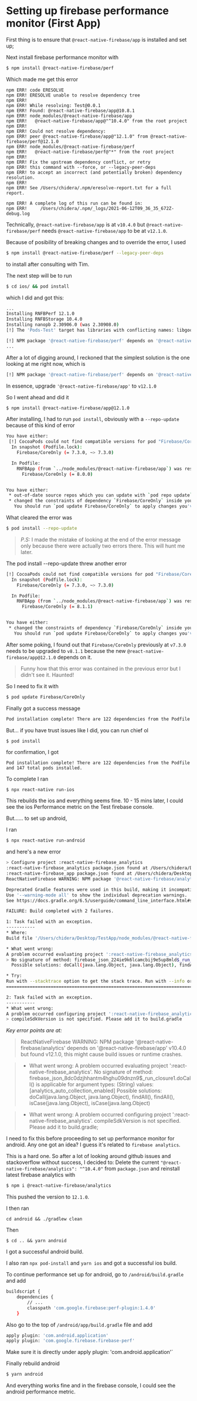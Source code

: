 # Setting up firebase performance monitor (First App)


First thing is to ensure that `@react-native-firebase/app` is installed and set up;

Next install firebase performance monitor with 

```sh
$ npm install @react-native-firebase/perf
```

Which made me get this error

```
npm ERR! code ERESOLVE
npm ERR! ERESOLVE unable to resolve dependency tree
npm ERR! 
npm ERR! While resolving: Test@0.0.1
npm ERR! Found: @react-native-firebase/app@10.8.1
npm ERR! node_modules/@react-native-firebase/app
npm ERR!   @react-native-firebase/app@"^10.4.0" from the root project
npm ERR! 
npm ERR! Could not resolve dependency:
npm ERR! peer @react-native-firebase/app@"12.1.0" from @react-native-firebase/perf@12.1.0
npm ERR! node_modules/@react-native-firebase/perf
npm ERR!   @react-native-firebase/perf@"*" from the root project
npm ERR! 
npm ERR! Fix the upstream dependency conflict, or retry
npm ERR! this command with --force, or --legacy-peer-deps
npm ERR! to accept an incorrect (and potentially broken) dependency resolution.
npm ERR! 
npm ERR! See /Users/chidera/.npm/eresolve-report.txt for a full report.

npm ERR! A complete log of this run can be found in:
npm ERR!     /Users/chidera/.npm/_logs/2021-06-12T09_36_35_672Z-debug.log
```

Technically, `@react-native-firebase/app` is at `v10.4.0` but `@react-native-firebase/perf` needs `@react-native-firebase/app` to be at `v12.1.0`. 

Because of posibility of breaking changes and to override the error, I used 
```sh
$ npm install @react-native-firebase/perf --legacy-peer-deps
```

to install after consulting with Tim.

The next step will be to run 
```sh
$ cd ios/ && pod install
```

which I did and got this: 
```sh
...
Installing RNFBPerf 12.1.0
Installing RNFBStorage 10.4.0
Installing nanopb 2.30906.0 (was 2.30908.0)
[!] The 'Pods-Test' target has libraries with conflicting names: libgoogleutilities.a.

[!] NPM package '@react-native-firebase/perf' depends on '@react-native-firebase/app' v12.1.0 but found v10.4.0, this might cause build issues or runtime crashes.
...
```

After a lot of digging around, I reckoned that the simplest solution is the one looking at me right now, which is 
```sh
[!] NPM package '@react-native-firebase/perf' depends on '@react-native-firebase/app' v12.1.0 but found v10.4.0, this might cause build issues or runtime crashes.
```
In essence, upgrade `'@react-native-firebase/app'` to `v12.1.0`

So I went ahead and did it
```sh
$ npm install @react-native-firebase/app@12.1.0
```

After installing, I had to run `pod install`, obviously with a `--repo-update` because of this kind of error 
```sh
You have either:
 [!] CocoaPods could not find compatible versions for pod "Firebase/CoreOnly":
  In snapshot (Podfile.lock):
    Firebase/CoreOnly (= 7.3.0, ~> 7.3.0)

  In Podfile:
    RNFBApp (from `../node_modules/@react-native-firebase/app`) was resolved to 12.1.0, which depends on
      Firebase/CoreOnly (= 8.0.0)


You have either:
 * out-of-date source repos which you can update with `pod repo update` or with `pod install --repo-update`.
 * changed the constraints of dependency `Firebase/CoreOnly` inside your development pod `RNFBApp`.
   You should run `pod update Firebase/CoreOnly` to apply changes you've made.
```

What cleared the error was
```sh
$ pod install --repo-update
```

> *P.S:* I made the mistake of looking at the end of the error message only because there were actually two errors there. This will hunt me later. 

The pod install --repo-update threw another error 
```sh
[!] CocoaPods could not find compatible versions for pod "Firebase/CoreOnly":
  In snapshot (Podfile.lock):
    Firebase/CoreOnly (= 7.3.0, ~> 7.3.0)

  In Podfile:
    RNFBApp (from `../node_modules/@react-native-firebase/app`) was resolved to 12.1.0, which depends on
      Firebase/CoreOnly (= 8.1.1)


You have either:
 * changed the constraints of dependency `Firebase/CoreOnly` inside your development pod `RNFBApp`.
   You should run `pod update Firebase/CoreOnly` to apply changes you've made.
```

After some poking, I found out that `Firebase/CoreOnly` previously at `v7.3.0` needs to be upgraded to `v8.1.1` because the new `@react-native-firebase/app@12.1.0` depends on it.

> Funny how that this error was contained in the previous error but I didn't see it. Haunted!

So I need to fix it with 
```sh
$ pod update Firebase/CoreOnly
```

Finally got a success message 
```sh
Pod installation complete! There are 122 dependencies from the Podfile and 147 total pods installed.
```

But... if you have trust issues like I did, you can run chief ol
```
$ pod install
```

for confirmation, I got

```
Pod installation complete! There are 122 dependencies from the Podfile and 147 total pods installed.
```

To complete I ran 
```sh
$ npx react-native run-ios
```
This rebuilds the ios and everything seems fine. 10 - 15 mins later, I could see the ios Performance metric on the Test firebase console.

But...... to set up android,

I ran 

```sh 
$ npx react-native run-android
```

and here's a new error
```sh
> Configure project :react-native-firebase_analytics
:react-native-firebase_analytics package.json found at /Users/chidera/Desktop/TestApp/node_modules/@react-native-firebase/analytics/package.json
:react-native-firebase_app package.json found at /Users/chidera/Desktop/TestApp/node_modules/@react-native-firebase/app/package.json
ReactNativeFirebase WARNING: NPM package '@react-native-firebase/analytics' depends on '@react-native-firebase/app' v10.4.0 but found v12.1.0, this might cause build issues or runtime crashes.

Deprecated Gradle features were used in this build, making it incompatible with Gradle 7.0.
Use '--warning-mode all' to show the individual deprecation warnings.
See https://docs.gradle.org/6.5/userguide/command_line_interface.html#sec:command_line_warnings

FAILURE: Build completed with 2 failures.

1: Task failed with an exception.
-----------
* Where:
Build file '/Users/chidera/Desktop/TestApp/node_modules/@react-native-firebase/analytics/android/build.gradle' line: 71

* What went wrong:
A problem occurred evaluating project ':react-native-firebase_analytics'.
> No signature of method: firebase_json_224ie9k6lcamcbij9e5up8mld$_run_closure1.doCall() is applicable for argument types: (String) values: [analytics_auto_collection_enabled]
  Possible solutions: doCall(java.lang.Object, java.lang.Object), findAll(), findAll(), isCase(java.lang.Object), isCase(java.lang.Object)

* Try:
Run with --stacktrace option to get the stack trace. Run with --info or --debug option to get more log output. Run with --scan to get full insights.
==============================================================================

2: Task failed with an exception.
-----------
* What went wrong:
A problem occurred configuring project ':react-native-firebase_analytics'.
> compileSdkVersion is not specified. Please add it to build.gradle
```

*Key error points are at:*

> ReactNativeFirebase WARNING: NPM package '@react-native-firebase/analytics' depends on '@react-native-firebase/app' v10.4.0 but found v12.1.0, this might cause build issues or runtime crashes.

> * What went wrong:
A problem occurred evaluating project ':react-native-firebase_analytics'.
> No signature of method: firebase_json_8dc0dzjhhantm4hghu09dnzn9$_run_closure1.doCall() is applicable for argument types: (String) values: [analytics_auto_collection_enabled]
  Possible solutions: doCall(java.lang.Object, java.lang.Object), findAll(), findAll(), isCase(java.lang.Object), isCase(java.lang.Object)

> * What went wrong:
A problem occurred configuring project ':react-native-firebase_analytics'.
compileSdkVersion is not specified. Please add it to build.gradle;


I need to fix this before proceeding to set up performance monitor for android. Any one got an idea? I guess it's related to `firebase analytics`.

This is a hard one. So after a lot of looking around github issues and stackoverflow without success, I decided to: Delete the current `"@react-native-firebase/analytics": "^10.4.0"` from `package.json` and reinstall latest firebase analytics with

```sh
$ npm i @react-native-firebase/analytics
```

This pushed the version to `12.1.0`.

I then ran 
```
cd android && ./gradlew clean
```

Then 
```
$ cd .. && yarn android
```

I got a successful android build.

I also ran `npx pod-install` and `yarn ios` and got a successful ios build.

To continue performance set up for android, go to `/android/build.gradle` and add 
```sh
buildscript {
    dependencies {
        // ...
        classpath 'com.google.firebase:perf-plugin:1.4.0'
    }
```

Also go to the top of `/android/app/build.gradle` file and add 
```sh
apply plugin: 'com.android.application'
apply plugin: 'com.google.firebase.firebase-perf' 
```

Make sure it is directly under apply plugin: 'com.android.application'`

Finally rebuild android
```sh
$ yarn android
```

And everything works fine and in the firebase console, I could see the android performance metric.


